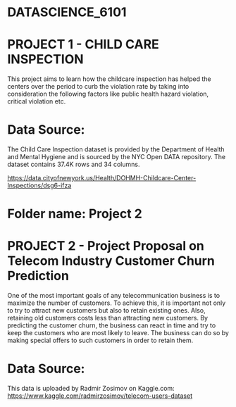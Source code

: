 # DATASCIENCE_6101

# PROJECT 1 - CHILD CARE INSPECTION

This project aims to learn how the childcare inspection has helped the centers over the period to curb the violation rate by taking into consideration the following factors like public health hazard violation, critical violation etc. 

# Data Source:
The Child Care Inspection dataset is provided by the Department of Health and Mental Hygiene and is sourced by the NYC Open DATA repository. The dataset contains 37.4K rows and 34 columns.

https://data.cityofnewyork.us/Health/DOHMH-Childcare-Center-Inspections/dsg6-ifza



# Folder name: Project 2 
# PROJECT 2 - Project Proposal on Telecom Industry Customer Churn Prediction

One of the most important goals of any telecommunication business is to maximize the number of customers. To achieve this, it is important not only to try to attract new customers but also to retain existing ones. Also, retaining old customers costs less than attracting new customers. By predicting the customer churn, the business can react in time and try to keep the customers who are most likely to leave. The business can do so by making special offers to such customers in order to retain them.

# Data Source:

This data is uploaded by Radmir Zosimov on Kaggle.com:
https://www.kaggle.com/radmirzosimov/telecom-users-dataset

